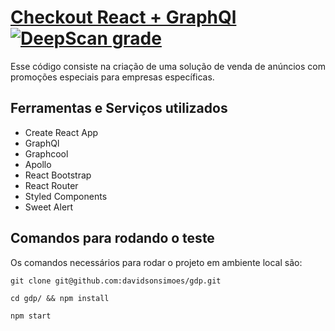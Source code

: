 # [Checkout React + GraphQl](https://github.com/davidsonsimoes/checkout-react-graphql) [![DeepScan grade](https://deepscan.io/api/teams/1369/projects/3548/branches/31507/badge/grade.svg)](https://deepscan.io/dashboard#view=project&tid=1369&pid=3548&bid=31507)

Esse código consiste na criação de uma solução de venda de anúncios com promoções especiais para empresas específicas.

## Ferramentas e Serviços utilizados

- Create React App
- GraphQl
- Graphcool
- Apollo
- React Bootstrap
- React Router
- Styled Components
- Sweet Alert

## Comandos para rodando o teste

Os comandos necessários para rodar o projeto em ambiente local são:

 `git clone git@github.com:davidsonsimoes/gdp.git`

 `cd gdp/ && npm install`

 `npm start`

